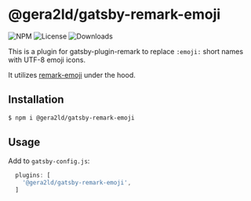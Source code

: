 # @gera2ld/gatsby-remark-emoji

![NPM](https://img.shields.io/npm/v/@gera2ld/gatsby-remark-emoji.svg)
![License](https://img.shields.io/npm/l/@gera2ld/gatsby-remark-emoji.svg)
![Downloads](https://img.shields.io/npm/dt/@gera2ld/gatsby-remark-emoji.svg)

This is a plugin for gatsby-plugin-remark to replace `:emoji:` short names with UTF-8 emoji icons.

It utilizes [remark-emoji](https://github.com/rhysd/remark-emoji) under the hood.

## Installation

```bash
$ npm i @gera2ld/gatsby-remark-emoji
```

## Usage

Add to `gatsby-config.js`:

```js
  plugins: [      
    '@gera2ld/gatsby-remark-emoji',
  ]
```
